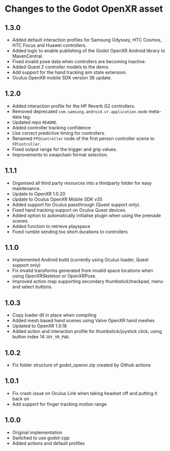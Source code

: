 Changes to the Godot OpenXR asset
=================================

1.3.0
-------------------
- Added default interaction profiles for Samsung Odyssey, HTC Cosmos, HTC Focus and Huawei controllers.
- Added logic to enable publishing of the Godot OpenXR Android library to MavenCentral.
- Fixed invalid pose data when controllers are becoming inactive.
- Added Quest 2 controller models to the demo.
- Add support for the hand tracking aim state extension.
- Oculus OpenXR mobile SDK version 38 update.

1.2.0
-------------------
- Added interaction profile for the HP Reverb G2 controllers.
- Removed deprecated `com.samsung.android.vr.application.mode` meta-data tag.
- Updated repo `README`.
- Added controller tracking confidence
- Use correct predictive timing for controllers.
- Renamed `FPSController` node of the first person controller scene to `FPController`.
- Fixed output range for the trigger and grip values.
- Improvements to swapchain format selection.

1.1.1
-------------------
- Organised all third party resources into a thirdparty folder for easy maintenance.
- Update to OpenXR 1.0.20
- Update to Oculus OpenXR Mobile SDK v35
- Added support for Oculus passthrough (Quest support only).
- Fixed hand tracking support on Oculus Quest devices.
- Added option to automatically initialise plugin when using the premade scenes.
- Added function to retrieve playspace
- Fixed rumble sending too short durations to controllers

1.1.0
-------------------
- Implemented Android build (currently using Oculus loader, Quest support only)
- Fix invalid transforms generated from invalid space locations when using OpenXRSkeleton or OpenXRPose.
- Improved action map supporting secondary thumbstick/trackpad, menu and select buttons.

1.0.3
-------------------
- Copy loader dll in place when compiling
- Added mesh based hand scenes using Valve OpenXR hand meshes
- Updated to OpenXR 1.0.18
- Added action and interaction profile for thumbstick/joystick click, using button index 14 `JOY_VR_PAD`.

1.0.2
-------------------
- Fix folder structure of godot_openxr.zip created by Github actions

1.0.1
-------------------
- Fix crash issue on Oculus Link when taking headset off and putting it back on
- Add support for finger tracking motion range

1.0.0
-------------------
- Original implementation
- Switched to use godot-cpp
- Added actions and default profiles
